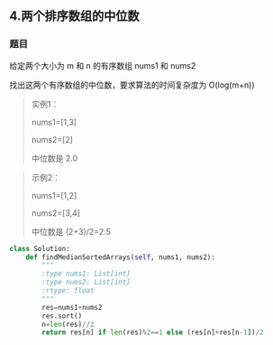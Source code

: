 ## 4.两个排序数组的中位数

### 题目

给定两个大小为 m 和 n 的有序数组 nums1 和 nums2

找出这两个有序数组的中位数，要求算法的时间复杂度为 O(log(m+n))

> 实例1：
>
> nums1=[1,3]
>
> nums2=[2]
>
> 中位数是 2.0



> 示例2：
>
> nums1=[1,2]
>
> nums2=[3,4]
>
> 中位数是 (2+3)/2=2.5



```python
class Solution:
    def findMedianSortedArrays(self, nums1, nums2):
        """
        :type nums1: List[int]
        :type nums2: List[int]
        :rtype: float
        """
        res=nums1+nums2
        res.sort()
        n=len(res)//2
        return res[n] if len(res)%2==1 else (res[n]+res[n-1])/2
```






